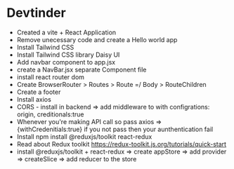 # Devtinder

- Created a vite + React Application
- Remove unecessary code and create a Hello world app
- Install Tailwind CSS
- Install Tailwind CSS library Daisy UI 
- Add navbar component to app.jsx
- create a NavBar.jsx separate Component file
- install react router dom 
- Create BrowserRouter > Routes > Route =/ Body > RouteChildren 
- Create a footer
- Install axios
- CORS - install in backend => add middleware to with configrations: origin, creditionals:true
- Whenever you're making API call so pass axios => {withCredenitials:true} if you not pass then your aunthentication fail
- Install npm install @reduxjs/toolkit react-redux
- Read about Redux toolkit https://redux-toolkit.js.org/tutorials/quick-start
- install @reduxjs/toolkit + react-redux => create appStore => add provider => createSlice => add reducer to the store
